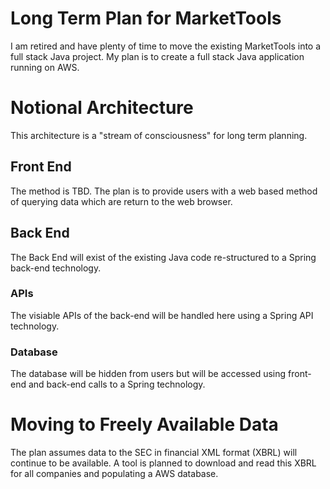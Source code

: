 # Long Term Plan for MarketTools
I am retired and have plenty of time to move the existing MarketTools into a full stack Java project.
My plan is to create a full stack Java application running on AWS.

# Notional Architecture
This architecture is a "stream of consciousness" for long term planning.

## Front End
The method is TBD. The plan is to provide users with a web based method of querying data which are return to the web browser.

## Back End
The Back End will exist of the existing Java code re-structured to a Spring back-end technology.

### APIs
The visiable APIs of the back-end will be handled here using a Spring API technology.

### Database
The database will be hidden from users but will be accessed using front-end and back-end calls to a Spring technology.

# Moving to Freely Available Data
The plan assumes data to the SEC in financial XML format (XBRL) will continue to be available.
A tool is planned to download and read this XBRL for all companies and populating a AWS database.
